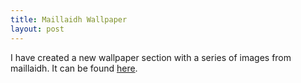 ```yaml
---
title: Maillaidh Wallpaper
layout: post
---
```

I have created a new wallpaper section with a series of images from maillaidh. It can be found <a href="wallpaper.html">here</a>.
